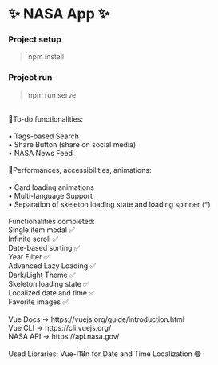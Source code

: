 # ✨ NASA App ✨

### Project setup

> npm install

### Project run

> npm run serve
 <br />
 🎯To-do functionalities:<br />
 <br />
 • Tags-based Search<br />
 • Share Button (share on social media)<br />
 • NASA News Feed<br />
 <br />
 🚀Performances, accessibilities, animations:<br />
 <br />
 • Card loading animations<br />
 • Multi-language Support<br />
 • Separation of skeleton loading state and loading spinner (*)<br/>
 <br/>
 Functionalities completed: <br /> Single item modal ✅ <br /> Infinite scroll ✅ <br /> Date-based sorting ✅ <br /> Year Filter ✅ <br /> Advanced Lazy Loading ✅ <br /> Dark/Light Theme ✅ <br /> Skeleton loading state ✅ <br /> Localized date and time ✅ <br/> Favorite images ✅
 <br/>
 <br/>
 Vue Docs -> https://vuejs.org/guide/introduction.html <br />
 Vue CLI -> https://cli.vuejs.org/ <br />
 NASA API -> https://api.nasa.gov/
<br />
<br />
Used Libraries: Vue-I18n for Date and Time Localization 🟢
